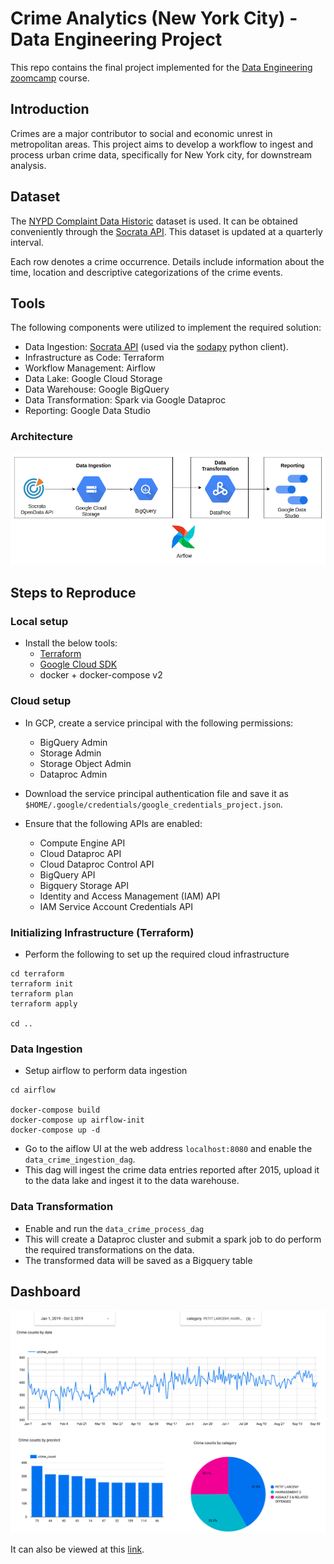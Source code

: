 # Crime Analytics (New York City) - Data Engineering Project
This repo contains the final project implemented for the [Data Engineering zoomcamp](https://github.com/DataTalksClub/data-engineering-zoomcamp) course.

## Introduction

Crimes are a major contributor to social and economic unrest in metropolitan areas. This project aims to develop a workflow to ingest and process urban crime data, specifically for New York city, for downstream analysis.

## Dataset
The [NYPD Complaint Data Historic](https://data.cityofnewyork.us/Public-Safety/NYC-crime/qb7u-rbmr) dataset is used. It can be obtained conveniently through the [Socrata API](https://dev.socrata.com/foundry/data.cityofnewyork.us/qb7u-rbmr). This dataset is updated at a quarterly interval.

Each row denotes a crime occurrence. Details include information about the time, location and descriptive categorizations of the crime events. 

## Tools

The following components were utilized to implement the required solution:
* Data Ingestion: [Socrata API](https://dev.socrata.com/foundry/data.cityofnewyork.us/qb7u-rbmr) (used via the [sodapy](https://pypi.org/project/sodapy/) python client).
* Infrastructure as Code: Terraform
* Workflow Management: Airflow
* Data Lake: Google Cloud Storage
* Data Warehouse: Google BigQuery
* Data Transformation: Spark via Google Dataproc
* Reporting: Google Data Studio

### Architecture
![](res/2022-05-03-00-32-49.png)

## Steps to Reproduce

### Local setup
* Install the below tools:
  * [Terraform](https://www.terraform.io/downloads)
  * [Google Cloud SDK](https://cloud.google.com/sdk/docs/install-sdk#deb)
  * docker + docker-compose v2

### Cloud setup
* In GCP, create a service principal with the following permissions:
  * BigQuery Admin
  * Storage Admin
  * Storage Object Admin
  * Dataproc Admin
* Download the service principal authentication file and save it as `$HOME/.google/credentials/google_credentials_project.json`.

* Ensure that the following APIs are enabled:
  * Compute Engine API
  * Cloud Dataproc API
  * Cloud Dataproc Control API
  * BigQuery API
  * Bigquery Storage API
  * Identity and Access Management (IAM) API
  * IAM Service Account Credentials API

### Initializing Infrastructure (Terraform)

* Perform the following to set up the required cloud infrastructure
```shell
cd terraform
terraform init
terraform plan
terraform apply

cd ..
```

### Data Ingestion

* Setup airflow to perform data ingestion
```shell
cd airflow

docker-compose build
docker-compose up airflow-init
docker-compose up -d
```

* Go to the aiflow UI at the web address `localhost:8080` and enable the `data_crime_ingestion_dag`. 
* This dag will ingest the crime data entries reported after 2015, upload it to the data lake and ingest it to the data warehouse.

### Data Transformation
* Enable and run the `data_crime_process_dag`
* This will create a Dataproc cluster and submit a spark job to do perform the required transformations on the data.
* The transformed data will be saved as a Bigquery table


## Dashboard

![](res/2022-05-03-00-53-43.png)

It can also be viewed at this [link](https://datastudio.google.com/reporting/426e3d94-c051-4085-848f-fd61695d04fb).


